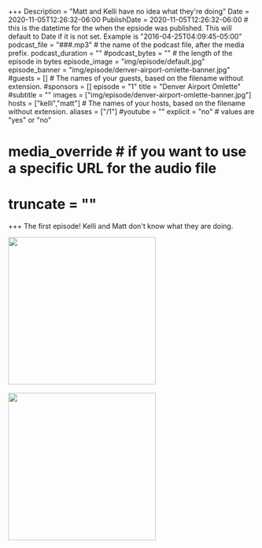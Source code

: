 +++
Description = "Matt and Kelli have no idea what they're doing"
Date = 2020-11-05T12:26:32-06:00
PublishDate = 2020-11-05T12:26:32-06:00 # this is the datetime for the when the epsiode was published. This will default to Date if it is not set. Example is "2016-04-25T04:09:45-05:00"
podcast_file = "###.mp3" # the name of the podcast file, after the media prefix.
podcast_duration = ""
#podcast_bytes = "" # the length of the episode in bytes
episode_image = "img/episode/default.jpg"
episode_banner = "img/episode/denver-airport-omlette-banner.jpg"
#guests = [] # The names of your guests, based on the filename without extension.
#sponsors = []
episode = "1"
title = "Denver Airport Omlette"
#subtitle = ""
images = ["img/episode/denver-airport-omlette-banner.jpg"]
hosts = ["kelli","matt"] # The names of your hosts, based on the filename without extension.
aliases = ["/1"]
#youtube = ""
explicit = "no" # values are "yes" or "no"
# media_override # if you want to use a specific URL for the audio file
# truncate = ""
+++
The first episode! Kelli and Matt don't know what they are doing.

<img src = "/img/random/kelli-what.gif" width = 300px>
<br /><br />
<img src = "/img/random/matt-fantastic.gif" width = 300px>

